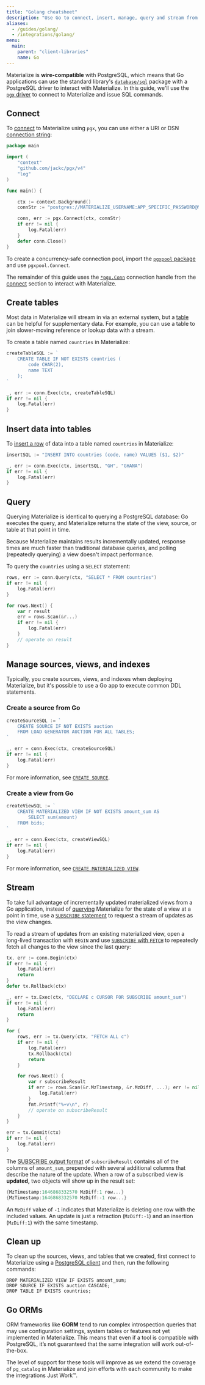 ```yaml
---
title: "Golang cheatsheet"
description: "Use Go to connect, insert, manage, query and stream from Materialize."
aliases:
  - /guides/golang/
  - /integrations/golang/
menu:
  main:
    parent: "client-libraries"
    name: Go
---
```


Materialize is **wire-compatible** with PostgreSQL, which means that Go applications can use the standard library's [`database/sql`](https://pkg.go.dev/database/sql) package with a PostgreSQL driver to interact with Materialize. In this guide, we'll use the [`pgx` driver](https://github.com/jackc/pgx) to connect to Materialize and issue SQL commands.

## Connect

To [connect](https://pkg.go.dev/github.com/jackc/pgx#ConnConfig) to Materialize using `pgx`, you can use either a URI or DSN [connection string](https://pkg.go.dev/github.com/jackc/pgx#ParseConnectionString):

```go
package main

import (
	"context"
	"github.com/jackc/pgx/v4"
	"log"
)

func main() {

	ctx := context.Background()
	connStr := "postgres://MATERIALIZE_USERNAME:APP_SPECIFIC_PASSWORD@MATERIALIZE_HOST:6875/materialize"

	conn, err := pgx.Connect(ctx, connStr)
	if err != nil {
		log.Fatal(err)
	}
	defer conn.Close()
}
```

To create a concurrency-safe connection pool, import the [`pgxpool` package](https://pkg.go.dev/github.com/jackc/pgx/v4/pgxpool) and use `pgxpool.Connect`.

The remainder of this guide uses the [`*pgx.Conn`](https://pkg.go.dev/github.com/jackc/pgx#Conn) connection handle from the [connect](#connect) section to interact with Materialize.

## Create tables

Most data in Materialize will stream in via an external system, but a [table](/sql/create-table/) can be helpful for supplementary data. For example, you can use a table to join slower-moving reference or lookup data with a stream.

To create a table named `countries` in Materialize:

```go
createTableSQL := `
    CREATE TABLE IF NOT EXISTS countries (
        code CHAR(2),
        name TEXT
    );
`

_, err := conn.Exec(ctx, createTableSQL)
if err != nil {
    log.Fatal(err)
}
```

## Insert data into tables

To [insert a row](/sql/insert/) of data into a table named `countries` in Materialize:

```go
insertSQL := "INSERT INTO countries (code, name) VALUES ($1, $2)"

_, err := conn.Exec(ctx, insertSQL, "GH", "GHANA")
if err != nil {
    log.Fatal(err)
}
```

## Query

Querying Materialize is identical to querying a PostgreSQL database: Go executes the query, and Materialize returns the state of the view, source, or table at that point in time.

Because Materialize maintains results incrementally updated, response times are much faster than traditional database queries, and polling (repeatedly querying) a view doesn't impact performance.

To query the `countries` using a `SELECT` statement:

```go
rows, err := conn.Query(ctx, "SELECT * FROM countries")
if err != nil {
    log.Fatal(err)
}

for rows.Next() {
    var r result
    err = rows.Scan(&r...)
    if err != nil {
        log.Fatal(err)
    }
    // operate on result
}
```

## Manage sources, views, and indexes

Typically, you create sources, views, and indexes when deploying Materialize, but it's possible to use a Go app to execute common DDL statements.

### Create a source from Go

```go
createSourceSQL := `
    CREATE SOURCE IF NOT EXISTS auction
    FROM LOAD GENERATOR AUCTION FOR ALL TABLES;
`

_, err = conn.Exec(ctx, createSourceSQL)
if err != nil {
    log.Fatal(err)
}
```
For more information, see [`CREATE SOURCE`](/sql/create-source/).

### Create a view from Go

```go
createViewSQL := `
    CREATE MATERIALIZED VIEW IF NOT EXISTS amount_sum AS
        SELECT sum(amount)
    FROM bids;
`

_, err = conn.Exec(ctx, createViewSQL)
if err != nil {
    log.Fatal(err)
}
```

For more information, see [`CREATE MATERIALIZED VIEW`](/sql/create-materialized-view/).

## Stream

To take full advantage of incrementally updated materialized views from a Go application, instead of [querying](#query) Materialize for the state of a view at a point in time, use a [`SUBSCRIBE` statement](/sql/subscribe/) to request a stream of updates as the view changes.

To read a stream of updates from an existing materialized view, open a long-lived transaction with `BEGIN` and use [`SUBSCRIBE` with `FETCH`](/sql/subscribe/#subscribing-with-fetch) to repeatedly fetch all changes to the view since the last query:

```go
tx, err := conn.Begin(ctx)
if err != nil {
    log.Fatal(err)
    return
}
defer tx.Rollback(ctx)

_, err = tx.Exec(ctx, "DECLARE c CURSOR FOR SUBSCRIBE amount_sum")
if err != nil {
    log.Fatal(err)
    return
}

for {
    rows, err := tx.Query(ctx, "FETCH ALL c")
    if err != nil {
        log.Fatal(err)
        tx.Rollback(ctx)
        return
    }

    for rows.Next() {
        var r subscribeResult
        if err := rows.Scan(&r.MzTimestamp, &r.MzDiff, ...); err != nil {
            log.Fatal(err)
        }
        fmt.Printf("%+v\n", r)
        // operate on subscribeResult
    }
}

err = tx.Commit(ctx)
if err != nil {
    log.Fatal(err)
}
```

The [SUBSCRIBE output format](/sql/subscribe/#output) of `subscribeResult` contains all of the columns of `amount_sum`, prepended with several additional columns that describe the nature of the update.  When a row of a subscribed view is **updated,** two objects will show up in the result set:

```go
{MzTimestamp:1646868332570 MzDiff:1 row...}
{MzTimestamp:1646868332570 MzDiff:-1 row...}
```

An `MzDiff` value of `-1` indicates that Materialize is deleting one row with the included values. An update is just a retraction (`MzDiff:-1`) and an insertion (`MzDiff:1`) with the same timestamp.

## Clean up

To clean up the sources, views, and tables that we created, first connect to Materialize using a [PostgreSQL client](/integrations/sql-clients/) and then, run the following commands:

```mzsql
DROP MATERIALIZED VIEW IF EXISTS amount_sum;
DROP SOURCE IF EXISTS auction CASCADE;
DROP TABLE IF EXISTS countries;
```

## Go ORMs

ORM frameworks like **GORM** tend to run complex introspection queries that may use configuration settings, system tables or features not yet implemented in Materialize. This means that even if a tool is compatible with PostgreSQL, it’s not guaranteed that the same integration will work out-of-the-box.

The level of support for these tools will improve as we extend the coverage of `pg_catalog` in Materialize and join efforts with each community to make the integrations Just Work™️.

